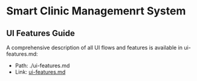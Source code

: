 # Smart Clinic Managemenrt System


## UI Features Guide

A comprehensive description of all UI flows and features is available in ui-features.md:
- Path: ./ui-features.md
- Link: [ui-features.md](./ui-features.md)
